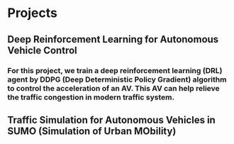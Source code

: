 # Projects
## Deep Reinforcement Learning for Autonomous Vehicle Control
### For this project, we train a deep reinforcement learning (DRL) agent by DDPG (Deep Deterministic Policy Gradient) algorithm to control the acceleration of an AV. This AV can help relieve the traffic congestion in modern traffic system. 

## Traffic Simulation for Autonomous Vehicles in SUMO (Simulation of Urban MObility)
### 
